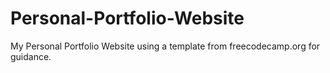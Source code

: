 # Personal-Portfolio-Website
 My Personal Portfolio Website using a template from freecodecamp.org for guidance.
